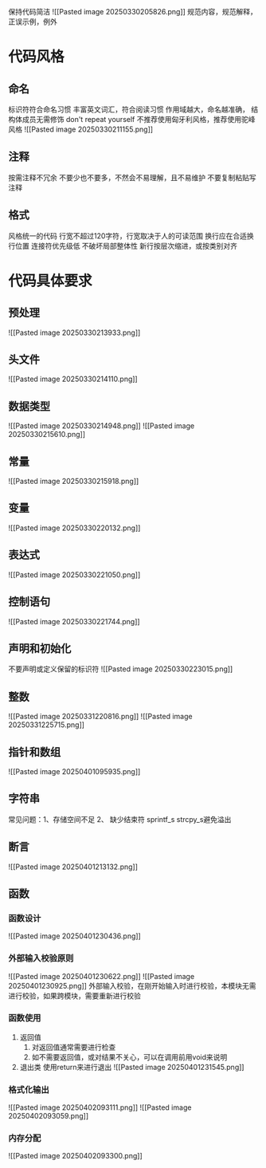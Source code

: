保持代码简洁
![[Pasted image 20250330205826.png]]
规范内容，规范解释，正误示例，例外
# 代码风格
## 命名
标识符符合命名习惯
丰富英文词汇，符合阅读习惯
作用域越大，命名越准确，
结构体成员无需修饰 don't repeat yourself
不推荐使用匈牙利风格，推荐使用驼峰风格
		![[Pasted image 20250330211155.png]]
## 注释
按需注释不冗余
	不要少也不要多，不然会不易理解，且不易维护
不要复制粘贴写注释
## 格式
风格统一的代码
行宽不超过120字符，行宽取决于人的可读范围
换行应在合适换行位置
	连接符优先级低
	不破坏局部整体性
	新行按层次缩进，或按类别对齐

# 代码具体要求
## 预处理
![[Pasted image 20250330213933.png]]
## 头文件
![[Pasted image 20250330214110.png]]
## 数据类型
![[Pasted image 20250330214948.png]]
![[Pasted image 20250330215610.png]]
## 常量
![[Pasted image 20250330215918.png]]
## 变量
![[Pasted image 20250330220132.png]]
## 表达式
![[Pasted image 20250330221050.png]]
## 控制语句
![[Pasted image 20250330221744.png]]
## 声明和初始化
不要声明或定义保留的标识符
![[Pasted image 20250330223015.png]]
## 整数
![[Pasted image 20250331220816.png]]
![[Pasted image 20250331225715.png]]
## 指针和数组
![[Pasted image 20250401095935.png]]
## 字符串
常见问题：1、存储空间不足 2、 缺少结束符
sprintf_s strcpy_s避免溢出
## 断言
![[Pasted image 20250401213132.png]]
## 函数
### 函数设计
![[Pasted image 20250401230436.png]]
### 外部输入校验原则
![[Pasted image 20250401230622.png]]
![[Pasted image 20250401230925.png]]
外部输入校验，在刚开始输入时进行校验，本模块无需进行校验，如果跨模块，需要重新进行校验
### 函数使用
1. 返回值
	1. 对返回值通常需要进行检查
	2. 如不需要返回值，或对结果不关心，可以在调用前用void来说明
2. 退出类
	使用return来进行退出
![[Pasted image 20250401231545.png]]
### 格式化输出
![[Pasted image 20250402093111.png]]
![[Pasted image 20250402093059.png]]
### 内存分配
![[Pasted image 20250402093300.png]]
